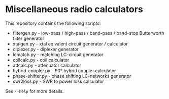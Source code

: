 # Miscellaneous radio calculators

This repository contains the following scripts:

* filtergen.py - low-pass / high-pass / band-pass / band-stop Butterworth filter generator
* xtalgen.py - xtal eqivalent circuit generator / calculator
* diplexer.py - diplexer generator
* lcmatch.py - matching LC-circuit generator
* coilcalc.py - coil calculator
* attcalc.py - attenuator calculator
* hybrid-coupler.py - 90° hybrid coupler calculator
* phase-shifter.py - phase shifting LC-networks generator
* swr2loss.py - SWR to power loss calculator

See `--help` for more details.
